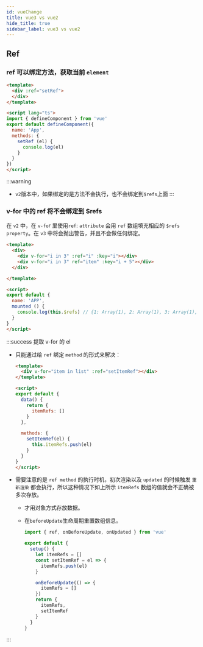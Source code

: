 ```yaml
---
id: vueChange
title: vue3 vs vue2
hide_title: true
sidebar_label: vue3 vs vue2
---
```


## Ref

### ref 可以绑定方法，获取当前 `element`

```html {11} title="vue3"
<template>
  <div :ref="setRef">
  </div>
</template>

<script lang="ts">
import { defineComponent } from 'vue'
export default defineComponent({
  name: 'App',
  methods: {
    setRef (el) {
      console.log(el)
    }
  }
})
</script>
```

:::warning

- `v2`版本中，如果绑定的是方法不会执行，也不会绑定到`$refs`上面
:::

### v-for 中的 ref 将不会绑定到 $refs

在 `v2` 中，在 `v-fo`r 里使用`ref`: `attribute` 会用 `ref` 数组填充相应的 `$refs property`。在 `v3` 中将会抛出警告，并且不会做任何绑定。

```html {13} title="vue2"
<template>
  <div>
    <div v-for="i in 3" :ref="i" :key="i"></div>
    <div v-for="i in 3" ref="item" :key="i + 5"></div>
  </div>

</template>

<script>
export default {
  name: 'APP',
  mounted () {
    console.log(this.$refs) // {1: Array(1), 2: Array(1), 3: Array(1), item: Array(3)}
  }
}
</script>
```

:::success 提取 v-for 的 el

- 只能通过给 `ref` 绑定 `method` 的形式来解决：

  ```html title="vue3" {15}
  <template>
    <div v-for="item in list" :ref="setItemRef"></div>
  </template>

  <script>
  export default {
    data() {
      return {
        itemRefs: []
      }
    },

    methods: {
      setItemRef(el) {
        this.itemRefs.push(el)
      }
    }
  }
  </script>
  ```

- 需要注意的是 `ref method` 的执行时机，初次渲染以及 `updated` 的时候触发 `重新渲染` 都会执行，所以这种情况下如上所示 `itemRefs` 数组的值就会不正确被多次存放。

  - 才用对象方式存放数据。
  - 在`beforeUpdate`生命周期重置数组信息。

    ```typescript {11}
    import { ref, onBeforeUpdate, onUpdated } from 'vue'

    export default {
      setup() {
        let itemRefs = []
        const setItemRef = el => {
          itemRefs.push(el)
        }

        onBeforeUpdate(() => {
          itemRefs = []
        })
        return {
          itemRefs,
          setItemRef
        }
      }
    }
    ```

:::
